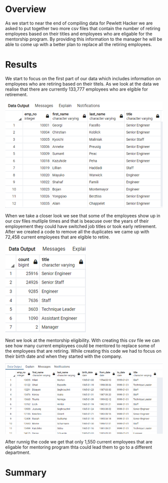 # Overview 

As we start to near the end of compiling data for Pewlett Hacker we are asked to put together two more csv files that contain the number of retiring employees based on their titles and employees who are eligable for the mentorship program. By providing this information to the manager he will be able to come up with a better plan to replace all the retiring employees.

# Results 

We start to focus on the first part of our data which includes information on employees who are retiring based on their titels. As we look at the data we realise that there are currently 
133,777 employees who are elgible for retirement. 

![CODE1](Images/unique_titles.png)

When we take a closer look we see that some of the employees show up in our csv files mutliple times and that is beacuse over the years of their employement they could have switched job titles or took early retirement. After we created a code to remove all the duplicates we came up with 72,458 current employees that are elgible to retire.

![CODE1](Images/retiring_titles.png)

Next we look at the mentorship eligibility. With creating this csv file we can see how many current employees could be mentored to replace some of the employees that are retiring. While creating this code we had to focus on their birth date and when they started with the company. 

![CODE1](Images/mentor_elg.png)

After runnig the code we get that only 1,550 current employees that are eligable for mentoring program thta could lead them to go to a different department. 

# Summary 

